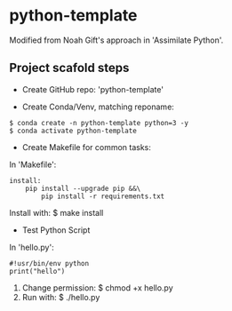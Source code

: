 # python-template

Modified from Noah Gift's approach in 'Assimilate Python'.

## Project scafold steps

* Create GitHub repo: 'python-template'

* Create Conda/Venv, matching reponame: 
```
$ conda create -n python-template python=3 -y
$ conda activate python-template
```

* Create Makefile for common tasks:

In 'Makefile':
```
install:
    pip install --upgrade pip &&\
        pip install -r requirements.txt
```

Install with: $ make install

* Test Python Script

In 'hello.py':
```
#!usr/bin/env python
print("hello")
```

1. Change permission: $ chmod +x hello.py
2. Run with:          $ ./hello.py

